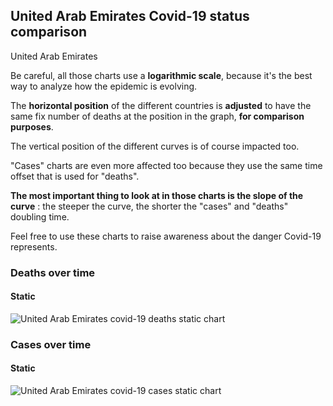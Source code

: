 ## United Arab Emirates Covid-19 status comparison 

United Arab Emirates



Be careful, all those charts use a **logarithmic scale**, because it's the best way to analyze how the epidemic is evolving.
 
The **horizontal position** of the different countries is **adjusted** to have the same fix number of deaths at the position in the graph, **for comparison purposes**.

The vertical position of the different curves is of course impacted too.

"Cases" charts are even more affected too because they use the same time offset that is used for "deaths".

**The most important thing to look at in those charts is the slope of the curve** : the steeper the curve, the shorter the "cases" and "deaths" doubling time.

Feel free to use these charts to raise awareness about the danger Covid-19 represents. 


 
### Deaths over time
 
#### Static
![United Arab Emirates covid-19 deaths static chart](https://raw.githubusercontent.com/madlag/coronavirus_study/master/notebooks/graphs/2020-03-31/countries/United_Arab_Emirates/2020-03-31_United_Arab_Emirates_deaths.png "United Arab Emirates covid-19 deaths static chart")   

 
### Cases over time
 
#### Static
![United Arab Emirates covid-19 cases static chart](https://raw.githubusercontent.com/madlag/coronavirus_study/master/notebooks/graphs/2020-03-31/countries/United_Arab_Emirates/2020-03-31_United_Arab_Emirates_cases.png "United Arab Emirates covid-19 cases static chart")   

